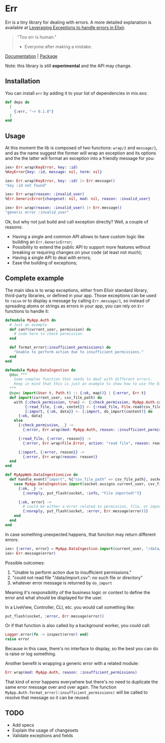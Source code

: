 # Err

Err is a tiny library for dealing with errors. A more detailed explanation is available at [Leveraging Exceptions to handle errors in Elixir](https://leandrocp.com.br/2020/08/leveraging-exceptions-to-handle-errors-in-elixir/).

> "Too err is human."
> - Everyone after making a mistake.

[Documentation](https://hexdocs.pm/err) | [Package](https://hex.pm/packages/err)

Note: this library is still **experimental** and the API may change.

## Installation

You can install `err` by adding it to your list of dependencies in mix.exs:

```elixir
def deps do
  [
    {:err, "~> 0.1.0"}
  ]
end
```

## Usage

At this moment the lib is composed of two functions: `wrap/2` and `message/1`, and as the name suggest the former will wrap an exception and its options and the the latter will format an exception into a friendly message for you:

```elixir
iex> Err.wrap(KeyError, key: :id)
%KeyError{key: :id, message: nil, term: nil}

iex> Err.wrap(KeyError, key: :id) |> Err.message()
"key :id not found"

iex> Err.wrap(reason: :invalid_user)
%Err.GenericError{changeset: nil, mod: nil, reason: :invalid_user}

iex> Err.wrap(reason: :invalid_user) |> Err.message()
"generic error :invalid_user"
```

Ok, but why not just build and call exception directly? Well, a couple of reasons:

- Having a single and common API allows to have custom logic like building an `Err.GenericError`;
- Possibility to extend the public API to support more features without breaking or requiring changes on your code (at least not much);
- Having a single API to deal with errors;
- Ease the building of exceptions;

## Complete example

The main idea is to wrap exceptions, either from Elixir standard library, third-party libraries, or defined in your app. Those exceptions can be used to `raise` or to display a message by calling `Err.message/1`, so instead of spreading atoms or strings as errors in your app, you can rely on `Err` functions to handle it:


```elixir
defmodule MyApp.Auth do
  # Just an example
  def can?(current_user, permission) do
    # code here to check permission
  end

  def format_error(:insufficient_permissions) do
    "Unable to perform action due to insufficient permissions."
  end
end

defmodule MyApp.DataIngestion do
  @doc """
    Some complex function that needs to deal with different errors.
    Keep in mind that this is just an example to show how to use the Err API.
  """
  @spec import(User.t, Path.t) :: {:ok, map()} | {:error, Err.t}
  def import(current_user, csv_file_path) do
    with {:check_permission, true} <- {:check_permission, MyApp.Auth.can?(current_user, :import},
         {:read_file, {:ok, contet}} <- {:read_file, File.read(csv_file_path)},
         {:import, {:ok, data}} <- {:import, do_import(content)} do
      {:ok, data}
    else
      {:check_permission, _} ->
        {:error, Err.wrap(mod: MyApp.Auth, reason: :insufficient_permissions)}

      {:read_file, {:error, reason}} ->
        {:error, Err.wrap(File.Error, action: "read file", reason: reason, path: csv_file_path)}

      {:import, {:error, reason}} ->
        {:error, Err.wrap(reason: reason)}
  end
end

def MyAppWeb.DataIngestionLive do
  def handle_event("import", %{"csv_file_path" => csv_file_path}, socket) do
    case MyApp.DataIngestion.import(socket.assigns.current_user, csv_file_path) do
      {:ok, _} ->
        {:noreply, put_flash(socket, :info, "File imported!")}

      {:ok, error} ->
        # could be either a error related to permission, file, or import.
        {:noreply, put_flash(socket, :error, Err.message(error))}
    end
  end
end
```

In case something unexpected happens, that function may return different errors:

```elixir
iex> {:error, error} = MyApp.DataIngestion.import(current_user, "/data/import.csv")
iex> Err.message(error)
```

Possible outcomes:

1. "Unable to perform action due to insufficient permissions."
2. "could not read file \"/data/import.csv\": no such file or directory"
3. whatever error message is returned by `do_import`

Meaning it's responsibility of the business logic or context to define the error and what should be displayed for the user.

In a LiveView, Controller, CLI, etc. you would call something like:

```elixir
put_flash(socket, :error, Err.message(error))
```

Or if that function is also called by a background worker, you could call:

```elixir
Logger.error(fn -> inspect(error) end)
raise error
```

Because in this case, there's no interface to display, so the best you can do is raise or log something.

Another benefit is wrapping a generic error with a related module:

```elixir
Err.wrap(mod: MyApp.Auth, reason: :insufficient_permissions)
```

That kind of error happens everywhere but there's no need to duplicate the same error message over and over again. The function `MyApp.Auth.format_error(:insufficient_permissions)` will be called to resolve that message so it can be reused.

## TODO

- Add specs
- Explain the usage of changesets
- Validate exceptions and fields